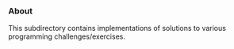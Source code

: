 ### About

This subdirectory contains implementations of solutions to
various programming challenges/exercises.
